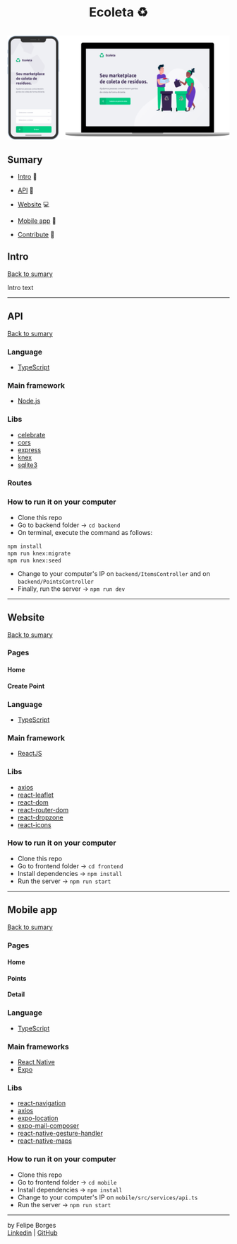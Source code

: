 <div align="center">
	<h1>Ecoleta ♻️</h1>
	<br>
	<img src="/.github/introimg.png" alt="Intro" style="max-width:100%"/>
</div>

## Sumary
- [Intro](#intro) :door:

- [API](#api) 📡

- [Website](#website) :computer:

- [Mobile app](#mobile-app) :iphone:

- [Contribute](#mobile-app) 💪

## Intro
[Back to sumary](#sumary)

Intro text

<hr>

## API
[Back to sumary](#sumary)
### Language
- [TypeScript](https://www.typescriptlang.org/docs/home.html)

### Main framework
- [Node.js](https://nodejs.org/en/docs/)

### Libs
- [celebrate]()
- [cors]()
- [express]()
- [knex]()
- [sqlite3]()

### Routes

### How to run it on your computer
- Clone this repo
- Go to backend folder -> `cd backend`
- On terminal, execute the command as follows:
```
npm install
npm run knex:migrate
npm run knex:seed
```
- Change to your computer's IP on `backend/ItemsController` and on `backend/PointsController`
- Finally, run the server -> `npm run dev`

<hr>

## Website
[Back to sumary](#sumary)
### Pages
#### Home
#### Create Point

### Language
- [TypeScript](https://www.typescriptlang.org/docs/home.html)

### Main framework
- [ReactJS](https://reactjs.org/docs/getting-started.html)

### Libs
- [axios]()
- [react-leaflet]()
- [react-dom]()
- [react-router-dom]()
- [react-dropzone]()
- [react-icons]()

### How to run it on your computer
- Clone this repo
- Go to frontend folder -> `cd frontend`
- Install dependencies -> `npm install`
- Run the server -> `npm run start`
<hr>

## Mobile app
[Back to sumary](#sumary)
### Pages
####  Home
####  Points
####  Detail

### Language
- [TypeScript](https://www.typescriptlang.org/docs/home.html)

### Main frameworks
- [React Native](https://reactnative.dev/docs/getting-started)
- [Expo](https://docs.expo.io/)

### Libs
 - [react-navigation]()
 - [axios]()
 - [expo-location]()
 - [expo-mail-composer]()
 - [react-native-gesture-handler]()
 - [react-native-maps]()

### How to run it on your computer
- Clone this repo
- Go to frontend folder -> `cd mobile`
- Install dependencies -> `npm install`
- Change to your computer's IP on `mobile/src/services/api.ts`
- Run the server -> `npm run start`

<hr>

by Felipe Borges<br>
[Linkedin](https://www.linkedin.com/in/felipejsborges) | [GitHub](https://github.com/felipejsborges)
